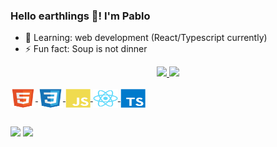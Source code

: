 ### Hello earthlings 🖖! I'm Pablo

- 🌱 Learning: web development (React/Typescript currently)
- ⚡ Fun fact: Soup is not dinner


<div align="center">
  <a href="https://github.com/pablohcs7">
  <img height="180em" src="https://github-readme-stats.vercel.app/api?username=pablohcs7&show_icons=true&theme=radical&include_all_commits=true&count_private=true"/>
  <img height="180em" src="https://github-readme-stats.vercel.app/api/top-langs/?username=pablohcs7&layout=compact&langs_count=7&theme=radical"/>
</div>
  
  <div style="display: inline_block"><br>
    <img align="center" alt="Pablo-HTML" height="30" width="40" src="https://raw.githubusercontent.com/devicons/devicon/master/icons/html5/html5-original.svg">
    <img align="center" alt="Pablo-CSS" height="30" width="40" src="https://raw.githubusercontent.com/devicons/devicon/master/icons/css3/css3-original.svg">
    <img align="center" alt="Pablo-Js" height="30" width="40" src="https://raw.githubusercontent.com/devicons/devicon/master/icons/javascript/javascript-plain.svg">
    <img align="center" alt="Pablo-React" height="30" width="40" src="https://raw.githubusercontent.com/devicons/devicon/master/icons/react/react-original.svg">
    <img align="center" alt="Pablo-Ts" height="30" width="40" src="https://raw.githubusercontent.com/devicons/devicon/master/icons/typescript/typescript-plain.svg">
  </div>
  
  ##
  
  <div> 
  <a href="https://www.linkedin.com/in/pablohcs7" target="_blank"><img src="https://img.shields.io/badge/-LinkedIn-%230077B5?style=for-the-badge&logo=linkedin&logoColor=white" target="_blank"></a> 
    <a href = "mailto:pablohenriquec7@gmail.com"><img src="https://img.shields.io/badge/-Gmail-%23333?style=for-the-badge&logo=gmail&logoColor=white" target="_blank"></a>
  </div>
